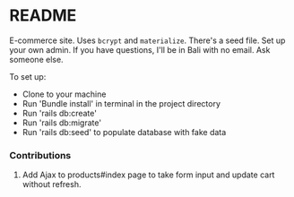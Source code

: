 # README

E-commerce site. Uses `bcrypt` and `materialize`. There's a seed file. Set up your own admin. If you have questions, I'll be in Bali with no email. Ask someone else.

To set up:

* Clone to your machine
* Run 'Bundle install' in terminal in the project directory
* Run 'rails db:create'
* Run 'rails db:migrate'
* Run 'rails db:seed' to populate database with fake data

### Contributions

1. Add Ajax to products#index page to take form input and update cart without refresh.
